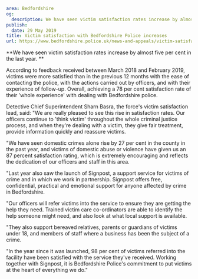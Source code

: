 ```yaml
area: Bedfordshire
og:
  description: We have seen victim satisfaction rates increase by almost five per cent in the last year.
publish:
  date: 29 May 2019
title: Victim satisfaction with Bedfordshire Police increases
url: https://www.bedfordshire.police.uk/news-and-appeals/victim-satisfaction-increase-may19
```

**We have seen victim satisfaction rates increase by almost five per cent in the last year. **

According to feedback received between March 2018 and February 2019, victims were more satisfied than in the previous 12 months with the ease of contacting the police, with the actions carried out by officers, and with their experience of follow-up. Overall, achieving a 78 per cent satisfaction rate of their 'whole experience' with dealing with Bedfordshire police.

Detective Chief Superintendent Sharn Basra, the force's victim satisfaction lead, said: "We are really pleased to see this rise in satisfaction rates. Our officers continue to 'think victim' throughout the whole criminal justice process, and when they're dealing with a victim, they give fair treatment, provide information quickly and reassure victims.

"We have seen domestic crimes alone rise by 27 per cent in the county in the past year, and victims of domestic abuse or violence have given us an 87 percent satisfaction rating, which is extremely encouraging and reflects the dedication of our officers and staff in this area.

"Last year also saw the launch of Signpost, a support service for victims of crime and in which we work in partnership. Signpost offers free, confidential, practical and emotional support for anyone affected by crime in Bedfordshire.

"Our officers will refer victims into the service to ensure they are getting the help they need. Trained victim care co-ordinators are able to identify the help someone might need, and also look at what local support is available.

"They also support bereaved relatives, parents or guardians of victims under 18, and members of staff where a business has been the subject of a crime.

"In the year since it was launched, 98 per cent of victims referred into the facility have been satisfied with the service they've received. Working together with Signpost, it is Bedfordshire Police's commitment to put victims at the heart of everything we do."
